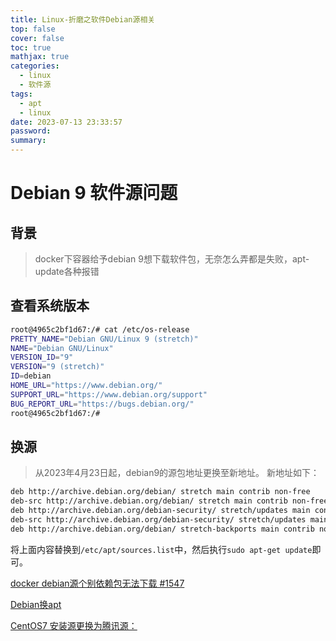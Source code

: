 ```yaml
---
title: Linux-折磨之软件Debian源相关
top: false
cover: false
toc: true
mathjax: true
categories:
  - linux
  - 软件源
tags:
  - apt
  - linux
date: 2023-07-13 23:33:57
password:
summary:
---
```


# Debian 9 软件源问题

## 背景

> docker下容器给予debian 9想下载软件包，无奈怎么弄都是失败，apt-update各种报错

## 查看系统版本

```bash
root@4965c2bf1d67:/# cat /etc/os-release
PRETTY_NAME="Debian GNU/Linux 9 (stretch)"
NAME="Debian GNU/Linux"
VERSION_ID="9"
VERSION="9 (stretch)"
ID=debian
HOME_URL="https://www.debian.org/"
SUPPORT_URL="https://www.debian.org/support"
BUG_REPORT_URL="https://bugs.debian.org/"
root@4965c2bf1d67:/#
```

## 换源

> 从2023年4月23日起，debian9的源包地址更换至新地址。 新地址如下：

```bash
deb http://archive.debian.org/debian/ stretch main contrib non-free
deb-src http://archive.debian.org/debian/ stretch main contrib non-free
deb http://archive.debian.org/debian-security/ stretch/updates main contrib non-free
deb-src http://archive.debian.org/debian-security/ stretch/updates main contrib non-free
deb http://archive.debian.org/debian/ stretch-backports main contrib non-free
```

将上面内容替换到`/etc/apt/sources.list`中，然后执行`sudo apt-get update`即可。

[docker debian源个别依赖包无法下载 #1547](https://github.com/tuna/issues/issues/1547)

[Debian换apt](https://www.ztrl.tech/38.html)

[CentOS7 安装源更换为腾讯源：](https://www.rxinyun.com/help/article/29.html)
